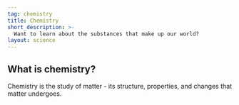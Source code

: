 ```yaml
---
tag: chemistry
title: Chemistry
short_description: >-
  Want to learn about the substances that make up our world?
layout: science
---
```

## What is chemistry?

Chemistry is the study of matter - its structure, properties, and changes that matter undergoes.
